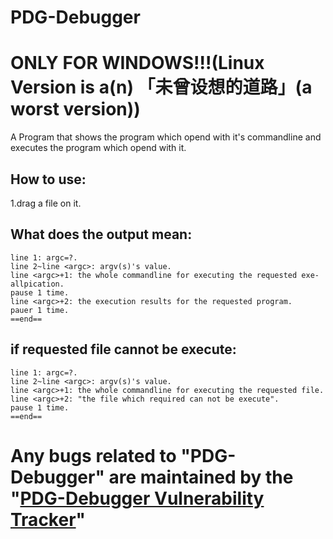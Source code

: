 # PDG-Debugger
# ONLY FOR WINDOWS!!!(Linux Version is a(n) 「未曾设想的道路」(a worst version))
A Program that shows the program which opend with it's commandline and executes the program which opend with it.  
## How to use:  
1.drag a file on it.  
## What does the output mean:
```  
line 1: argc=?.  
line 2~line <argc>: argv(s)'s value.  
line <argc>+1: the whole commandline for executing the requested exe-allpication.  
pause 1 time.  
line <argc>+2: the execution results for the requested program.  
pauer 1 time.  
==end==  
```  
## if requested file cannot be execute:
```  
line 1: argc=?.  
line 2~line <argc>: argv(s)'s value.  
line <argc>+1: the whole commandline for executing the requested file.  
line <argc>+2: "the file which required can not be execute".  
pause 1 time.  
==end==
```  
# Any bugs related to "PDG-Debugger" are maintained by the "[PDG-Debugger Vulnerability Tracker](https://github.com/ChengT-cmd/PDG-Debugger/issues)" 
 
